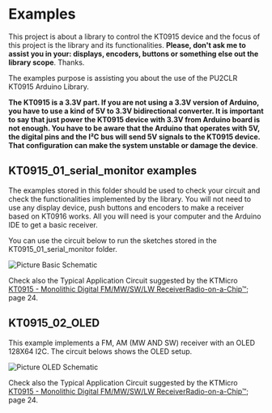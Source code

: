 # Examples

This project is about a library to control the KT0915 device and the focus of this project is the library and its functionalities. __Please, don't ask me to assist you in your: displays, encoders, buttons or something else out the library scope__. Thanks.

The examples purpose is assisting you about the use of the PU2CLR KT0915 Arduino Library.



__The KT0915 is a 3.3V part. If you are not using a 3.3V version of Arduino, you have to use a kind of 5V to 3.3V bidirectional converter. It is important to say that just power the KT0915 device with 3.3V from Arduino board is not enough. You have to be aware that the Arduino that operates with 5V, the digital pins and the I²C bus will send 5V signals to the KT0915 device. That configuration can make the system unstable or damage the device__.  


## KT0915_01_serial_monitor examples 

The examples stored in this folder should be used to check your circuit and check the functionalities implemented by the library. You will not need to use any display device, push buttons and encoders to make a receiver based on KT0916 works. All you will need is your computer and the Arduino IDE to get a basic receiver.

You can use the circuit below to run the sketches stored in the KT0915_01_serial_monitor folder.

![Picture Basic Schematic](https://github.com/pu2clr/KT0915/blob/master/extras/images/schematic_basic.png)

Check also the Typical Application Circuit suggested by the KTMicro [KT0915 - Monolithic Digital FM/MW/SW/LW ReceiverRadio-on-a-Chip™](http://aitendo3.sakura.ne.jp/aitendo_data/product_img/ic/radio/KT0915%20/KT0915_datasheet_V022_aitendo.pdf); page 24. 


## KT0915_02_OLED 

This example implements a FM, AM (MW AND SW) receiver with an OLED 128X64 I2C. The circuit belows shows the OLED setup. 


![Picture OLED Schematic](https://github.com/pu2clr/KT0915/blob/master/extras/images/schematic_OLED_AM_FM_SW_receiver.png)


Check also the Typical Application Circuit suggested by the KTMicro [KT0915 - Monolithic Digital FM/MW/SW/LW ReceiverRadio-on-a-Chip™](http://aitendo3.sakura.ne.jp/aitendo_data/product_img/ic/radio/KT0915%20/KT0915_datasheet_V022_aitendo.pdf); page 24. 
